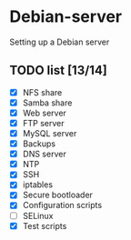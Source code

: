 # Debian-server
Setting up a Debian server

## TODO list [13/14]
   - [x] NFS share
   - [x] Samba share
   - [x] Web server
   - [x] FTP server
   - [x] MySQL server
   - [x] Backups
   - [x] DNS server
   - [x] NTP
   - [x] SSH
   - [x] iptables
   - [x] Secure bootloader
   - [x] Configuration scripts
   - [ ] SELinux
   - [x] Test scripts
